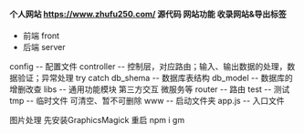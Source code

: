 #### 个人网站 https://www.zhufu250.com/ 源代码 网站功能 收录网站&导出标签
* 前端 front
* 后端 server

config -- 配置文件
controller -- 控制层，对应路由；输入、输出数据的处理，数据验证；异常处理 try catch
db_shema -- 数据库表结构
db_model -- 数据库的增删改查
libs -- 通用功能模块  第三方交互 微服务等
router -- 路由
test -- 测试
tmp -- 临时文件 可清空、暂不可删除
www -- 启动文件夹
app.js -- 入口文件


图片处理  先安装GraphicsMagick  重启
npm i gm  
